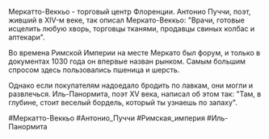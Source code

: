 Меркатто-Веккьо - торговый центр Флоренции. Антонио Пуччи, поэт, живший в XIV-м веке, так описал Меркато-Веккьо: "Врачи, готовые исцелить любую хворь, торговцы тканями, продавцы свиных колбас и аптекари".

Во времена Римской Империи на месте Меркато был форум, и только в документах 1030 года он впервые назван рынком. Самым большим спросом здесь пользовались пшеница и шерсть.

Однако если покупателям надоедало бродить по лавкам, они могли и развлечься. Иль-Панормита, поэт XV века, написал об этом так: "Там, в глубине, стоит веселый бордель, который ты узнаешь по запаху".

#Меркатто-Веккьо
#Антонио_Пуччи 
#Римская_империя 
#Иль-Панормита